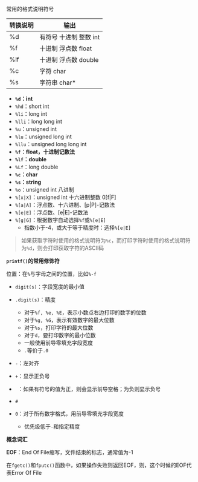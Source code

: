 常用的格式说明符号

| 转换说明 | 输出                   |
| -------- | ---------------------- |
| %d       | 有符号 十进制 整数 int |
| %f       | 十进制 浮点数 float    |
| %lf      | 十进制 浮点数 double   |
| %c       | 字符 char              |
| %s       | 字符串 char\*          |

+ **`%d`：int**
+ `%hd`：short int
+ `%li`：long int
+ `%lli`：long long int
+ `%u`：unsigned int
+ `%lu`：unsigned long int
+ `%llu`：unsigned long long  int
+ **`%f`：float，十进制记数法**
+ **`%lf`：double**
+ `%Lf`：long double
+ **`%c`：char**
+ **`%s`：string**
+ `%o`：unsigned int 八进制
+ `%[x|X]`：unsigned int 十六进制整数 0[f|F]
+ `%[a|A]`：浮点数、十六进制、[p|P]-记数法
+ `%[e|E]`：浮点数、[e|E]-记数法
+ `%[g|G]`：根据数字自动选择`%f`或`%[e|E]`
  + 指数小于-4，或大于等于精度时：选择`%[e|E]`

> 如果获取字符时使用的格式说明符为`%c`，而打印字符时使用的格式说明符为`%d`，则会打印获取字符的ASCII码



**`printf()`的常用修饰符**

位置：在`%`与字母之间的位置，比如`%-f`

+ `digit(s)`：字段宽度的最小值
+ `.digit(s)`：精度
  + 对于`%f, %e, %E`，表示小数点右边打印的数字的位数
  + 对于`%g, %G`，表示有效数字的最大位数
  + 对于`%s`，打印字符的最大位数
  + 对于`d`，要打印数字的最小位数
  + 一般使用前导零填充字段宽度
  + `.`等价于`.0`

+ `-`：左对齐
+ `+`：显示正负号
+ ` `：如果有符号的值为正，则会显示前导空格；为负则显示负号
+ `#`
+ `0`：对于所有数字格式，用前导零填充字段宽度
  + 优先级低于`-`和指定精度

**概念词汇**

**EOF**：End Of File缩写，文件结束的标志，通常值为-1

在`fgetc()`和`fputc()`函数中，如果操作失败则返回EOF，则，这个时候的EOF代表Error Of File